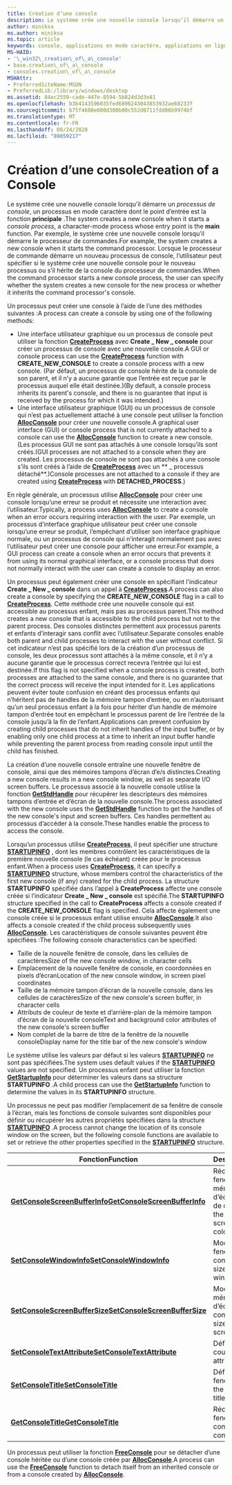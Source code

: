 ```yaml
---
title: Création d’une console
description: Le système crée une nouvelle console lorsqu’il démarre un processus de console, un processus en mode caractère dont le point d’entrée est la fonction principale.
author: miniksa
ms.author: miniksa
ms.topic: article
keywords: console, applications en mode caractère, applications en ligne de commande, applications Terminal Server, API de console
MS-HAID:
- '\_win32\_creation\_of\_a\_console'
- base.creation\_of\_a\_console
- consoles.creation\_of\_a\_console
MSHAttr:
- PreferredSiteName:MSDN
- PreferredLib:/library/windows/desktop
ms.assetid: 84ec2559-cade-447e-8594-5b824d3d3e81
ms.openlocfilehash: b3b4143596035fed6896243043853932ae68233f
ms.sourcegitcommit: b75f4688e080d300b80c552d0711fdd86b9974bf
ms.translationtype: MT
ms.contentlocale: fr-FR
ms.lasthandoff: 08/24/2020
ms.locfileid: "89059217"
---
```

# <a name="creation-of-a-console"></a><span data-ttu-id="15dbe-104">Création d’une console</span><span class="sxs-lookup"><span data-stu-id="15dbe-104">Creation of a Console</span></span>


<span data-ttu-id="15dbe-105">Le système crée une nouvelle console lorsqu’il démarre un *processus de console*, un processus en mode caractère dont le point d’entrée est la fonction **principale** .</span><span class="sxs-lookup"><span data-stu-id="15dbe-105">The system creates a new console when it starts a *console process*, a character-mode process whose entry point is the **main** function.</span></span> <span data-ttu-id="15dbe-106">Par exemple, le système crée une nouvelle console lorsqu’il démarre le processeur de commandes.</span><span class="sxs-lookup"><span data-stu-id="15dbe-106">For example, the system creates a new console when it starts the command processor.</span></span> <span data-ttu-id="15dbe-107">Lorsque le processeur de commande démarre un nouveau processus de console, l’utilisateur peut spécifier si le système crée une nouvelle console pour le nouveau processus ou s’il hérite de la console du processeur de commandes.</span><span class="sxs-lookup"><span data-stu-id="15dbe-107">When the command processor starts a new console process, the user can specify whether the system creates a new console for the new process or whether it inherits the command processor's console.</span></span>

<span data-ttu-id="15dbe-108">Un processus peut créer une console à l’aide de l’une des méthodes suivantes :</span><span class="sxs-lookup"><span data-stu-id="15dbe-108">A process can create a console by using one of the following methods:</span></span>

- <span data-ttu-id="15dbe-109">Une interface utilisateur graphique ou un processus de console peut utiliser la fonction [**CreateProcess**](https://msdn.microsoft.com/library/windows/desktop/ms682425) avec **Create \_ New \_ console** pour créer un processus de console avec une nouvelle console.</span><span class="sxs-lookup"><span data-stu-id="15dbe-109">A GUI or console process can use the [**CreateProcess**](https://msdn.microsoft.com/library/windows/desktop/ms682425) function with **CREATE\_NEW\_CONSOLE** to create a console process with a new console.</span></span> <span data-ttu-id="15dbe-110">(Par défaut, un processus de console hérite de la console de son parent, et il n’y a aucune garantie que l’entrée est reçue par le processus auquel elle était destinée.)</span><span class="sxs-lookup"><span data-stu-id="15dbe-110">(By default, a console process inherits its parent's console, and there is no guarantee that input is received by the process for which it was intended.)</span></span>
- <span data-ttu-id="15dbe-111">Une interface utilisateur graphique (GUI) ou un processus de console qui n’est pas actuellement attaché à une console peut utiliser la fonction [**AllocConsole**](allocconsole.md) pour créer une nouvelle console.</span><span class="sxs-lookup"><span data-stu-id="15dbe-111">A graphical user interface (GUI) or console process that is not currently attached to a console can use the [**AllocConsole**](allocconsole.md) function to create a new console.</span></span> <span data-ttu-id="15dbe-112">(Les processus GUI ne sont pas attachés à une console lorsqu’ils sont créés.</span><span class="sxs-lookup"><span data-stu-id="15dbe-112">(GUI processes are not attached to a console when they are created.</span></span> <span data-ttu-id="15dbe-113">Les processus de console ne sont pas attachés à une console s’ils sont créés à l’aide de [**CreateProcess**](https://msdn.microsoft.com/library/windows/desktop/ms682425) avec un \*\* \_ processus détaché\*\*.)</span><span class="sxs-lookup"><span data-stu-id="15dbe-113">Console processes are not attached to a console if they are created using [**CreateProcess**](https://msdn.microsoft.com/library/windows/desktop/ms682425) with **DETACHED\_PROCESS**.)</span></span>

<span data-ttu-id="15dbe-114">En règle générale, un processus utilise [**AllocConsole**](allocconsole.md) pour créer une console lorsqu’une erreur se produit et nécessite une interaction avec l’utilisateur.</span><span class="sxs-lookup"><span data-stu-id="15dbe-114">Typically, a process uses [**AllocConsole**](allocconsole.md) to create a console when an error occurs requiring interaction with the user.</span></span> <span data-ttu-id="15dbe-115">Par exemple, un processus d’interface graphique utilisateur peut créer une console lorsqu’une erreur se produit, l’empêchant d’utiliser son interface graphique normale, ou un processus de console qui n’interagit normalement pas avec l’utilisateur peut créer une console pour afficher une erreur.</span><span class="sxs-lookup"><span data-stu-id="15dbe-115">For example, a GUI process can create a console when an error occurs that prevents it from using its normal graphical interface, or a console process that does not normally interact with the user can create a console to display an error.</span></span>

<span data-ttu-id="15dbe-116">Un processus peut également créer une console en spécifiant l’indicateur **Create \_ New \_ console** dans un appel à [**CreateProcess**](https://msdn.microsoft.com/library/windows/desktop/ms682425).</span><span class="sxs-lookup"><span data-stu-id="15dbe-116">A process can also create a console by specifying the **CREATE\_NEW\_CONSOLE** flag in a call to [**CreateProcess**](https://msdn.microsoft.com/library/windows/desktop/ms682425).</span></span> <span data-ttu-id="15dbe-117">Cette méthode crée une nouvelle console qui est accessible au processus enfant, mais pas au processus parent.</span><span class="sxs-lookup"><span data-stu-id="15dbe-117">This method creates a new console that is accessible to the child process but not to the parent process.</span></span> <span data-ttu-id="15dbe-118">Des consoles distinctes permettent aux processus parents et enfants d’interagir sans conflit avec l’utilisateur.</span><span class="sxs-lookup"><span data-stu-id="15dbe-118">Separate consoles enable both parent and child processes to interact with the user without conflict.</span></span> <span data-ttu-id="15dbe-119">Si cet indicateur n’est pas spécifié lors de la création d’un processus de console, les deux processus sont attachés à la même console, et il n’y a aucune garantie que le processus correct recevra l’entrée qui lui est destinée.</span><span class="sxs-lookup"><span data-stu-id="15dbe-119">If this flag is not specified when a console process is created, both processes are attached to the same console, and there is no guarantee that the correct process will receive the input intended for it.</span></span> <span data-ttu-id="15dbe-120">Les applications peuvent éviter toute confusion en créant des processus enfants qui n’héritent pas de handles de la mémoire tampon d’entrée, ou en n’autorisant qu’un seul processus enfant à la fois pour hériter d’un handle de mémoire tampon d’entrée tout en empêchant le processus parent de lire l’entrée de la console jusqu’à la fin de l’enfant.</span><span class="sxs-lookup"><span data-stu-id="15dbe-120">Applications can prevent confusion by creating child processes that do not inherit handles of the input buffer, or by enabling only one child process at a time to inherit an input buffer handle while preventing the parent process from reading console input until the child has finished.</span></span>

<span data-ttu-id="15dbe-121">La création d’une nouvelle console entraîne une nouvelle fenêtre de console, ainsi que des mémoires tampons d’écran d’e/s distinctes.</span><span class="sxs-lookup"><span data-stu-id="15dbe-121">Creating a new console results in a new console window, as well as separate I/O screen buffers.</span></span> <span data-ttu-id="15dbe-122">Le processus associé à la nouvelle console utilise la fonction [**GetStdHandle**](getstdhandle.md) pour récupérer les descripteurs des mémoires tampons d’entrée et d’écran de la nouvelle console.</span><span class="sxs-lookup"><span data-stu-id="15dbe-122">The process associated with the new console uses the [**GetStdHandle**](getstdhandle.md) function to get the handles of the new console's input and screen buffers.</span></span> <span data-ttu-id="15dbe-123">Ces handles permettent au processus d’accéder à la console.</span><span class="sxs-lookup"><span data-stu-id="15dbe-123">These handles enable the process to access the console.</span></span>

<span data-ttu-id="15dbe-124">Lorsqu’un processus utilise [**CreateProcess**](https://msdn.microsoft.com/library/windows/desktop/ms682425), il peut spécifier une structure [**STARTUPINFO**](https://msdn.microsoft.com/library/windows/desktop/ms686331) , dont les membres contrôlent les caractéristiques de la première nouvelle console (le cas échéant) créée pour le processus enfant.</span><span class="sxs-lookup"><span data-stu-id="15dbe-124">When a process uses [**CreateProcess**](https://msdn.microsoft.com/library/windows/desktop/ms682425), it can specify a [**STARTUPINFO**](https://msdn.microsoft.com/library/windows/desktop/ms686331) structure, whose members control the characteristics of the first new console (if any) created for the child process.</span></span> <span data-ttu-id="15dbe-125">La structure **STARTUPINFO** spécifiée dans l’appel à **CreateProcess** affecte une console créée si l’indicateur **Create \_ New \_ console** est spécifié.</span><span class="sxs-lookup"><span data-stu-id="15dbe-125">The **STARTUPINFO** structure specified in the call to **CreateProcess** affects a console created if the **CREATE\_NEW\_CONSOLE** flag is specified.</span></span> <span data-ttu-id="15dbe-126">Cela affecte également une console créée si le processus enfant utilise ensuite [**AllocConsole**](allocconsole.md).</span><span class="sxs-lookup"><span data-stu-id="15dbe-126">It also affects a console created if the child process subsequently uses [**AllocConsole**](allocconsole.md).</span></span> <span data-ttu-id="15dbe-127">Les caractéristiques de console suivantes peuvent être spécifiées :</span><span class="sxs-lookup"><span data-stu-id="15dbe-127">The following console characteristics can be specified:</span></span>

- <span data-ttu-id="15dbe-128">Taille de la nouvelle fenêtre de console, dans les cellules de caractères</span><span class="sxs-lookup"><span data-stu-id="15dbe-128">Size of the new console window, in character cells</span></span>
- <span data-ttu-id="15dbe-129">Emplacement de la nouvelle fenêtre de console, en coordonnées en pixels d’écran</span><span class="sxs-lookup"><span data-stu-id="15dbe-129">Location of the new console window, in screen pixel coordinates</span></span>
- <span data-ttu-id="15dbe-130">Taille de la mémoire tampon d’écran de la nouvelle console, dans les cellules de caractères</span><span class="sxs-lookup"><span data-stu-id="15dbe-130">Size of the new console's screen buffer, in character cells</span></span>
- <span data-ttu-id="15dbe-131">Attributs de couleur de texte et d’arrière-plan de la mémoire tampon d’écran de la nouvelle console</span><span class="sxs-lookup"><span data-stu-id="15dbe-131">Text and background color attributes of the new console's screen buffer</span></span>
- <span data-ttu-id="15dbe-132">Nom complet de la barre de titre de la fenêtre de la nouvelle console</span><span class="sxs-lookup"><span data-stu-id="15dbe-132">Display name for the title bar of the new console's window</span></span>

<span data-ttu-id="15dbe-133">Le système utilise les valeurs par défaut si les valeurs [**STARTUPINFO**](https://msdn.microsoft.com/library/windows/desktop/ms686331) ne sont pas spécifiées.</span><span class="sxs-lookup"><span data-stu-id="15dbe-133">The system uses default values if the [**STARTUPINFO**](https://msdn.microsoft.com/library/windows/desktop/ms686331) values are not specified.</span></span> <span data-ttu-id="15dbe-134">Un processus enfant peut utiliser la fonction [**GetStartupInfo**](https://msdn.microsoft.com/library/windows/desktop/ms683230) pour déterminer les valeurs dans sa structure **STARTUPINFO** .</span><span class="sxs-lookup"><span data-stu-id="15dbe-134">A child process can use the [**GetStartupInfo**](https://msdn.microsoft.com/library/windows/desktop/ms683230) function to determine the values in its **STARTUPINFO** structure.</span></span>

<span data-ttu-id="15dbe-135">Un processus ne peut pas modifier l’emplacement de sa fenêtre de console à l’écran, mais les fonctions de console suivantes sont disponibles pour définir ou récupérer les autres propriétés spécifiées dans la structure [**STARTUPINFO**](https://msdn.microsoft.com/library/windows/desktop/ms686331) .</span><span class="sxs-lookup"><span data-stu-id="15dbe-135">A process cannot change the location of its console window on the screen, but the following console functions are available to set or retrieve the other properties specified in the [**STARTUPINFO**](https://msdn.microsoft.com/library/windows/desktop/ms686331) structure.</span></span>


| <span data-ttu-id="15dbe-136">Fonction</span><span class="sxs-lookup"><span data-stu-id="15dbe-136">Function</span></span>                                                         | <span data-ttu-id="15dbe-137">Description</span><span class="sxs-lookup"><span data-stu-id="15dbe-137">Description</span></span>                                                          |
|------------------------------------------------------------------|----------------------------------------------------------------------|
| [<span data-ttu-id="15dbe-138">**GetConsoleScreenBufferInfo**</span><span class="sxs-lookup"><span data-stu-id="15dbe-138">**GetConsoleScreenBufferInfo**</span></span>](getconsolescreenbufferinfo.md) | <span data-ttu-id="15dbe-139">Récupère la taille de la fenêtre, la taille de la mémoire tampon d’écran et les attributs de couleur.</span><span class="sxs-lookup"><span data-stu-id="15dbe-139">Retrieves the window size, screen buffer size, and color attributes.</span></span> |
| [<span data-ttu-id="15dbe-140">**SetConsoleWindowInfo**</span><span class="sxs-lookup"><span data-stu-id="15dbe-140">**SetConsoleWindowInfo**</span></span>](setconsolewindowinfo.md)             | <span data-ttu-id="15dbe-141">Modifie la taille de la fenêtre de console.</span><span class="sxs-lookup"><span data-stu-id="15dbe-141">Changes the size of the console window.</span></span>                              |
| [<span data-ttu-id="15dbe-142">**SetConsoleScreenBufferSize**</span><span class="sxs-lookup"><span data-stu-id="15dbe-142">**SetConsoleScreenBufferSize**</span></span>](setconsolescreenbuffersize.md) | <span data-ttu-id="15dbe-143">Modifie la taille de la mémoire tampon d’écran de la console.</span><span class="sxs-lookup"><span data-stu-id="15dbe-143">Changes the size of the console screen buffer.</span></span>                       |
| [<span data-ttu-id="15dbe-144">**SetConsoleTextAttribute**</span><span class="sxs-lookup"><span data-stu-id="15dbe-144">**SetConsoleTextAttribute**</span></span>](setconsoletextattribute.md)       | <span data-ttu-id="15dbe-145">Définit les attributs de couleur.</span><span class="sxs-lookup"><span data-stu-id="15dbe-145">Sets the color attributes.</span></span>                                           |
| [<span data-ttu-id="15dbe-146">**SetConsoleTitle**</span><span class="sxs-lookup"><span data-stu-id="15dbe-146">**SetConsoleTitle**</span></span>](setconsoletitle.md)                       | <span data-ttu-id="15dbe-147">Définit le titre de la fenêtre de console.</span><span class="sxs-lookup"><span data-stu-id="15dbe-147">Sets the console window title.</span></span>                                       |
| [<span data-ttu-id="15dbe-148">**GetConsoleTitle**</span><span class="sxs-lookup"><span data-stu-id="15dbe-148">**GetConsoleTitle**</span></span>](getconsoletitle.md)                       | <span data-ttu-id="15dbe-149">Récupère le titre de la fenêtre de console.</span><span class="sxs-lookup"><span data-stu-id="15dbe-149">Retrieves the console window title.</span></span>                                  |




<span data-ttu-id="15dbe-150">Un processus peut utiliser la fonction [**FreeConsole**](freeconsole.md) pour se détacher d’une console héritée ou d’une console créée par [**AllocConsole**](allocconsole.md).</span><span class="sxs-lookup"><span data-stu-id="15dbe-150">A process can use the [**FreeConsole**](freeconsole.md) function to detach itself from an inherited console or from a console created by [**AllocConsole**](allocconsole.md).</span></span>









